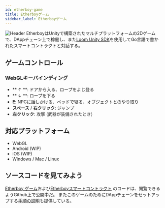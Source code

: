 ```yaml
---
id: etherboy-game
title: Etherboyゲーム
sidebar_label: Etherboyゲーム
---
```

![Header](/developers/img/etherboy.jpg) EtherboyはUnityで構築されたマルチプラットフォームの2Dゲームで、DAppチェーン上で稼働し、また[Loom Unity SDK](unity-sdk.md)を使用してGo言語で書かれたスマートコントラクトと対話する。

## ゲームコントロール

### WebGLキーバインディング

- ** ↑ **: ドアから入る、ロープをよじ登る
- ** ↓ **: ロープを下る
- **E**: NPCに話しかける、ベッドで寝る、オブジェクトとのやり取り
- **スペース** / **右クリック**: ジャンプ
- **左クリック**: 攻撃 (武器が装備されたとき)

## 対応プラットフォーム

- WebGL
- Android (WIP)
- iOS (WIP)
- Windows / Mac / Linux

## ソースコードを見てみよう

[Etherboy ゲーム](https://github.com/loomnetwork/Etherboy)および[Etherboyスマートコントラクト](https://github.com/loomnetwork/etherboy-core) のコードは、閲覧できるようGithub上で公開中だ。 またこのゲームのためにDAppチェーンをセットアップする[手順の説明](etherboy-backend.md)も提供している。